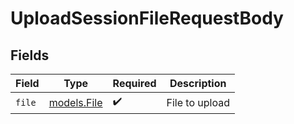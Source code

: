# UploadSessionFileRequestBody


## Fields

| Field                            | Type                             | Required                         | Description                      |
| -------------------------------- | -------------------------------- | -------------------------------- | -------------------------------- |
| `file`                           | [models.File](../models/file.md) | :heavy_check_mark:               | File to upload                   |